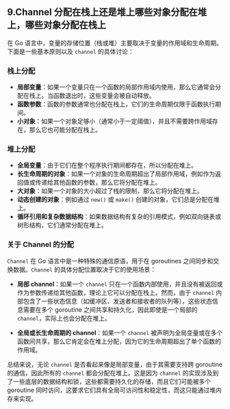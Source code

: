 ## 9.Channel 分配在栈上还是堆上哪些对象分配在堆上，哪些对象分配在栈上

在 Go 语言中，变量的存储位置（栈或堆）主要取决于变量的作用域和生命周期。下面是一些基本原则以及 `channel` 的具体讨论：

### 栈上分配

- **局部变量**：如果一个变量只在一个函数的局部作用域内使用，那么它通常会分配在栈上。当函数退出时，这些变量会被自动释放。
- **函数参数**：函数的参数通常也分配在栈上，它们的生命周期仅限于函数执行期间。
- **小对象**：如果一个对象足够小（通常小于一定阈值），并且不需要跨作用域存在，那么它也可能分配在栈上。

### 堆上分配

- **全局变量**：由于它们在整个程序执行期间都存在，所以分配在堆上。
- **长生命周期的对象**：如果一个对象的生命周期超出了局部作用域，例如作为返回值或传递给其他函数的参数，那么它将分配在堆上。
- **大对象**：如果一个对象的大小超过了栈的限制，那么它将分配在堆上。
- **动态创建的对象**：例如通过 `new()` 或 `make()` 创建的对象，它们总是分配在堆上。
- **循环引用和复杂数据结构**：如果数据结构有复杂的引用模式，例如双向链表或树形结构，它们通常分配在堆上。

### 关于 Channel 的分配

`Channel` 在 Go 语言中是一种特殊的通信原语，用于在 goroutines 之间同步和交换数据。`Channel` 的具体分配位置取决于它的使用场景：

- **局部 channel**：如果一个 `channel` 只在一个函数内部使用，并且没有被返回或作为参数传递给其他函数，理论上它可以分配在栈上。然而，由于 `channel` 内部包含了一些状态信息（如缓冲区、发送者和接收者的队列等），这些状态信息需要在多个 goroutine 之间共享和持久化，因此即使是一个局部的 `channel`，实际上也会分配在堆上。

- **全局或长生命周期的 channel**：如果一个 `channel` 被声明为全局变量或在多个函数间共享，那么它肯定会在堆上分配，因为它的生命周期超出了单个函数的作用域。

总结来说，无论 `channel` 是否看起来像是局部变量，由于其需要支持跨 goroutine 的通信，因此所有的 `channel` 都会分配在堆上。这是因为 `channel` 的实现涉及到了一些底层的数据结构和锁，这些都需要持久化的存储，而且它们可能被多个 goroutine 同时访问，这要求它们具有全局可访问性和稳定性，而这只能通过堆内存来实现。

